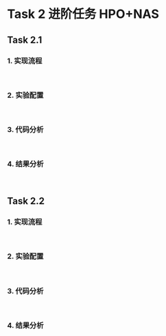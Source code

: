 # **Task 2 进阶任务 HPO+NAS**

## Task 2.1

### 1. 实现流程

<br>

### 2. 实验配置

<br>

### 3. 代码分析

<br>

### 4. 结果分析

<br>

## Task 2.2

### 1. 实现流程

<br>

### 2. 实验配置

<br>

### 3. 代码分析

<br>

### 4. 结果分析

<br>

